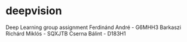 # deepvision
Deep Learning group assignment
Ferdinánd André - G6MHH3
Barkaszi Richárd Miklós - SQXJTB
Cserna Bálint - D183H1

